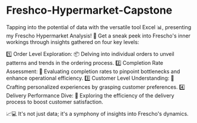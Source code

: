 # Freshco-Hypermarket-Capstone
Tapping into the potential of data with the versatile tool Excel 📊, presenting my Frescho Hypermarket Analysis! 🛒 Get a sneak peek into Frescho's inner workings through insights gathered on four key levels:

1️⃣ Order Level Exploration: 📦 Delving into individual orders to unveil patterns and trends in the ordering process.
2️⃣ Completion Rate Assessment: 🔄 Evaluating completion rates to pinpoint bottlenecks and enhance operational efficiency.
3️⃣ Customer Level Understanding: 👥 Crafting personalized experiences by grasping customer preferences.
4️⃣ Delivery Performance Dive: 🚚 Exploring the efficiency of the delivery process to boost customer satisfaction.

📈💻 It's not just data; it's a symphony of insights into Frescho's dynamics. 

